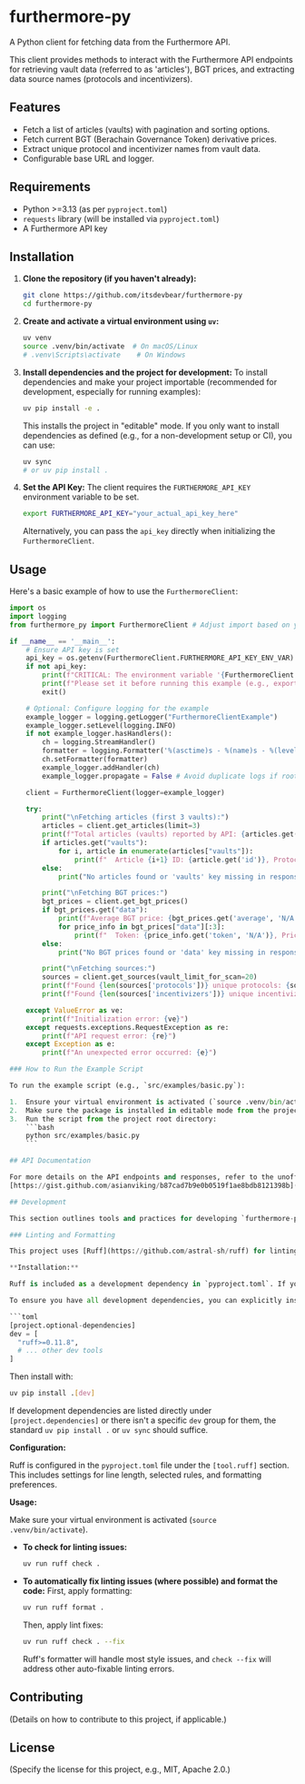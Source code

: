 # furthermore-py

A Python client for fetching data from the Furthermore API.

This client provides methods to interact with the Furthermore API endpoints for retrieving vault data (referred to as 'articles'), BGT prices, and extracting data source names (protocols and incentivizers).

## Features

- Fetch a list of articles (vaults) with pagination and sorting options.
- Fetch current BGT (Berachain Governance Token) derivative prices.
- Extract unique protocol and incentivizer names from vault data.
- Configurable base URL and logger.

## Requirements

- Python >=3.13 (as per `pyproject.toml`)
- `requests` library (will be installed via `pyproject.toml`)
- A Furthermore API key

## Installation

1.  **Clone the repository (if you haven't already):**
    ```bash
    git clone https://github.com/itsdevbear/furthermore-py
    cd furthermore-py
    ```

2.  **Create and activate a virtual environment using `uv`:**
    ```bash
    uv venv
    source .venv/bin/activate  # On macOS/Linux
    # .venv\Scripts\activate    # On Windows
    ```

3.  **Install dependencies and the project for development:**
    To install dependencies and make your project importable (recommended for development, especially for running examples):
    ```bash
    uv pip install -e .
    ```
    This installs the project in "editable" mode. If you only want to install dependencies as defined (e.g., for a non-development setup or CI), you can use:
    ```bash
    uv sync
    # or uv pip install .
    ```

4.  **Set the API Key:**
    The client requires the `FURTHERMORE_API_KEY` environment variable to be set.
    ```bash
    export FURTHERMORE_API_KEY="your_actual_api_key_here"
    ```
    Alternatively, you can pass the `api_key` directly when initializing the `FurthermoreClient`.

## Usage

Here's a basic example of how to use the `FurthermoreClient`:

```python
import os
import logging
from furthermore_py import FurthermoreClient # Adjust import based on your project structure

if __name__ == '__main__':
    # Ensure API key is set
    api_key = os.getenv(FurthermoreClient.FURTHERMORE_API_KEY_ENV_VAR)
    if not api_key:
        print(f"CRITICAL: The environment variable '{FurthermoreClient.FURTHERMORE_API_KEY_ENV_VAR}' is not set.")
        print(f"Please set it before running this example (e.g., export {FurthermoreClient.FURTHERMORE_API_KEY_ENV_VAR}=your_key).")
        exit()

    # Optional: Configure logging for the example
    example_logger = logging.getLogger("FurthermoreClientExample")
    example_logger.setLevel(logging.INFO)
    if not example_logger.hasHandlers():
        ch = logging.StreamHandler()
        formatter = logging.Formatter('%(asctime)s - %(name)s - %(levelname)s - %(message)s')
        ch.setFormatter(formatter)
        example_logger.addHandler(ch)
        example_logger.propagate = False # Avoid duplicate logs if root logger is configured

    client = FurthermoreClient(logger=example_logger)

    try:
        print("\nFetching articles (first 3 vaults):")
        articles = client.get_articles(limit=3)
        print(f"Total articles (vaults) reported by API: {articles.get('count', 'N/A')}")
        if articles.get("vaults"):
            for i, article in enumerate(articles["vaults"]):
                print(f"  Article {i+1} ID: {article.get('id')}, Protocol: {article.get('metadata', {}).get('protocolName', 'N/A')}")
        else:
            print("No articles found or 'vaults' key missing in response.")

        print("\nFetching BGT prices:")
        bgt_prices = client.get_bgt_prices()
        if bgt_prices.get("data"):
            print(f"Average BGT price: {bgt_prices.get('average', 'N/A')}")
            for price_info in bgt_prices["data"][:3]: 
                print(f"  Token: {price_info.get('token', 'N/A')}, Price: {price_info.get('price', 'N/A')}")
        else:
            print("No BGT prices found or 'data' key missing in response.")

        print("\nFetching sources:")
        sources = client.get_sources(vault_limit_for_scan=20) 
        print(f"Found {len(sources['protocols'])} unique protocols: {sources['protocols'] or 'None'}")
        print(f"Found {len(sources['incentivizers'])} unique incentivizers: {sources['incentivizers'] or 'None'}")

    except ValueError as ve:
        print(f"Initialization error: {ve}")
    except requests.exceptions.RequestException as re:
        print(f"API request error: {re}")
    except Exception as e:
        print(f"An unexpected error occurred: {e}")

### How to Run the Example Script

To run the example script (e.g., `src/examples/basic.py`):

1.  Ensure your virtual environment is activated (`source .venv/bin/activate`).
2.  Make sure the package is installed in editable mode from the project root directory: `uv pip install -e .`
3.  Run the script from the project root directory:
    ```bash
    python src/examples/basic.py
    ```

## API Documentation

For more details on the API endpoints and responses, refer to the unofficial Gist:
[https://gist.github.com/asianviking/b87cad7b9e0b0519f1ae8bdb8121398b](https://gist.github.com/asianviking/b87cad7b9e0b0519f1ae8bdb8121398b)

## Development

This section outlines tools and practices for developing `furthermore-py`.

### Linting and Formatting

This project uses [Ruff](https://github.com/astral-sh/ruff) for linting and code formatting to ensure code quality and consistency.

**Installation:**

Ruff is included as a development dependency in `pyproject.toml`. If you followed the main installation steps using `uv pip install .` or `uv sync`, and it included development dependencies (e.g., via an extras group like `dev` if configured, or by default if not specified otherwise), Ruff should already be installed. 

To ensure you have all development dependencies, you can explicitly install them. If your `pyproject.toml` defines a `dev` extras group like this:

```toml
[project.optional-dependencies]
dev = [
  "ruff>=0.11.8",
  # ... other dev tools
]
```

Then install with:
```bash
uv pip install .[dev]
```

If development dependencies are listed directly under `[project.dependencies]` or there isn't a specific `dev` group for them, the standard `uv pip install .` or `uv sync` should suffice.

**Configuration:**

Ruff is configured in the `pyproject.toml` file under the `[tool.ruff]` section. This includes settings for line length, selected rules, and formatting preferences.

**Usage:**

Make sure your virtual environment is activated (`source .venv/bin/activate`).

-   **To check for linting issues:**
    ```bash
    uv run ruff check .
    ```

-   **To automatically fix linting issues (where possible) and format the code:**
    First, apply formatting:
    ```bash
    uv run ruff format .
    ```
    Then, apply lint fixes:
    ```bash
    uv run ruff check . --fix
    ```
    Ruff's formatter will handle most style issues, and `check --fix` will address other auto-fixable linting errors.

## Contributing

(Details on how to contribute to this project, if applicable.)

## License

(Specify the license for this project, e.g., MIT, Apache 2.0.)
